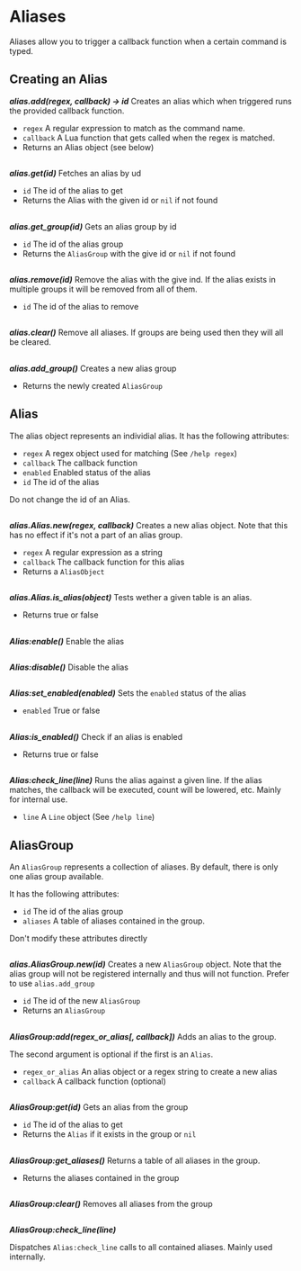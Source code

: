 # Aliases

Aliases allow you to trigger a callback function when a certain command is typed.

## Creating an Alias

***alias.add(regex, callback) -> id***
Creates an alias which when triggered runs the provided callback function.

- `regex`    A regular expression to match as the command name.
- `callback` A Lua function that gets called when the regex is matched.
- Returns an Alias object (see below)

##

***alias.get(id)***
Fetches an alias by ud

- `id`      The id of the alias to get
- Returns the Alias with the given id or `nil` if not found

##

***alias.get_group(id)***
Gets an alias group by id

- `id`  The id of the alias group
- Returns the `AliasGroup` with the give id or `nil` if not found

##

***alias.remove(id)***
Remove the alias with the give ind. If the alias exists in multiple groups it
will be removed from all of them.

- `id`  The id of the alias to remove

##

***alias.clear()***
Remove all aliases. If groups are being used then they will all be cleared.

##

***alias.add_group()***
Creates a new alias group

- Returns the newly created `AliasGroup`

## Alias

The alias object represents an individial alias. It has the following
attributes:

- `regex`       A regex object used for matching (See `/help regex`)
- `callback`    The callback function
- `enabled`     Enabled status of the alias
- `id`          The id of the alias

Do not change the id of an Alias.

##

***alias.Alias.new(regex, callback)***
Creates a new alias object. Note that this has no effect if it's not a part of
an alias group.

- `regex`       A regular expression as a string
- `callback`    The callback function for this alias
- Returns a `AliasObject`

##

***alias.Alias.is_alias(object)***
Tests wether a given table is an alias.

- Returns true or false

##

***Alias:enable()***
Enable the alias

##

***Alias:disable()***
Disable the alias

##

***Alias:set_enabled(enabled)***
Sets the `enabled` status of the alias

- `enabled`     True or false

##

***Alias:is_enabled()***
Check if an alias is enabled

- Returns true or false

##

***Alias:check_line(line)***
Runs the alias against a given line. If the alias matches, the callback
will be executed, count will be lowered, etc.
Mainly for internal use.

- `line`    A `Line` object (See `/help line`)

## AliasGroup
An `AliasGroup` represents a collection of aliases. By default, there is only
one alias group available.

It has the following attributes:

- `id`      The id of the alias group
- `aliases` A table of aliases contained in the group.

Don't modify these attributes directly

##

***alias.AliasGroup.new(id)***
Creates a new `AliasGroup` object. Note that the alias group will not be
registered internally and thus will not function. Prefer to use `alias.add_group`

- `id`  The id of the new `AliasGroup`
- Returns an `AliasGroup`

##

***AliasGroup:add(regex_or_alias[, callback])***
Adds an alias to the group.

The second argument is optional if the first is an `Alias`.

- `regex_or_alias`  An alias object or a regex string to create a new alias
- `callback`        A callback function (optional)

##

***AliasGroup:get(id)***
Gets an alias from the group

- `id`  The id of the alias to get
- Returns the `Alias` if it exists in the group or `nil`

##

***AliasGroup:get_aliases()***
Returns a table of all aliases in the group.

- Returns the aliases contained in the group

##

***AliasGroup:clear()***
Removes all aliases from the group

##

***AliasGroup:check_line(line)***

Dispatches `Alias:check_line` calls to all contained aliases.
Mainly used internally.

